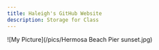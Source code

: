 ```yaml
---
title: Haleigh's GitHub Website
description: Storage for Class
---
```

![My Picture](/pics/Hermosa Beach Pier sunset.jpg)

